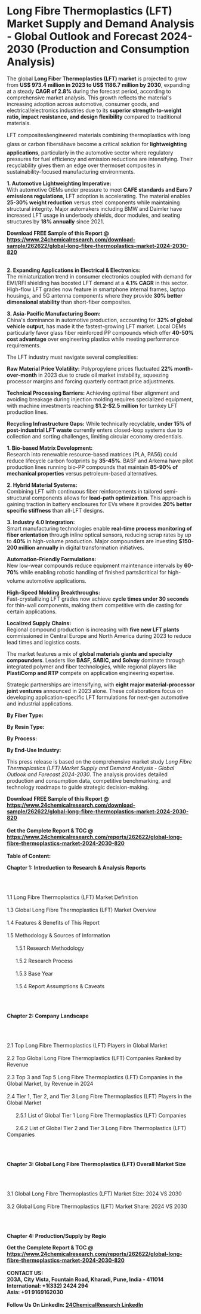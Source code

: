 <h1>Long Fibre Thermoplastics (LFT) Market Supply and Demand Analysis - Global Outlook and Forecast 2024-2030 (Production and Consumption Analysis)</h1><p>The global <strong>Long Fiber Thermoplastics (LFT) market</strong> is projected to grow from <strong>US$ 973.4 million in 2023 to US$ 1186.7 million by 2030</strong>, expanding at a steady <strong>CAGR of 2.8%</strong> during the forecast period, according to comprehensive market analysis. This growth reflects the material's increasing adoption across automotive, consumer goods, and electrical/electronics industries due to its <strong>superior strength-to-weight ratio, impact resistance, and design flexibility</strong> compared to traditional materials.</p><p>LFT compositesâengineered materials combining thermoplastics with long glass or carbon fibersâhave become a critical solution for <strong>lightweighting applications</strong>, particularly in the automotive sector where regulatory pressures for fuel efficiency and emission reductions are intensifying. Their recyclability gives them an edge over thermoset composites in sustainability-focused manufacturing environments.</p><p><strong>1. Automotive Lightweighting Imperative:</strong><br>
With automotive OEMs under pressure to meet <strong>CAFE standards and Euro 7 emissions regulations</strong>, LFT adoption is accelerating. The material enables <strong>25-30% weight reduction</strong> versus steel components while maintaining structural integrity. Major automakers including BMW and Daimler have increased LFT usage in underbody shields, door modules, and seating structures by <strong>18% annually</strong> since 2021.</p><div><b>Download FREE Sample of this Report @ 
            <a href="https://www.24chemicalresearch.com/download-sample/262622/global-long-fibre-thermoplastics-market-2024-2030-820">
            https://www.24chemicalresearch.com/download-sample/262622/global-long-fibre-thermoplastics-market-2024-2030-820</a></b></div><br><p><strong>2. Expanding Applications in Electrical &amp; Electronics:</strong><br>
The miniaturization trend in consumer electronics coupled with demand for EMI/RFI shielding has boosted LFT demand at a <strong>4.1% CAGR</strong> in this sector. High-flow LFT grades now feature in smartphone internal frames, laptop housings, and 5G antenna components where they provide <strong>30% better dimensional stability</strong> than short-fiber composites.</p><p><strong>3. Asia-Pacific Manufacturing Boom:</strong><br>
China's dominance in automotive production, accounting for <strong>32% of global vehicle output</strong>, has made it the fastest-growing LFT market. Local OEMs particularly favor glass fiber reinforced PP compounds which offer <strong>40-50% cost advantage</strong> over engineering plastics while meeting performance requirements.</p><p>The LFT industry must navigate several complexities:</p><p><strong>Raw Material Price Volatility:</strong> Polypropylene prices fluctuated <strong>22% month-over-month</strong> in 2023 due to crude oil market instability, squeezing processor margins and forcing quarterly contract price adjustments.</p><p><strong>Technical Processing Barriers:</strong> Achieving optimal fiber alignment and avoiding breakage during injection molding requires specialized equipment, with machine investments reaching <strong>$1.2-$2.5 million</strong> for turnkey LFT production lines.</p><p><strong>Recycling Infrastructure Gaps:</strong> While technically recyclable, <strong>under 15% of post-industrial LFT waste</strong> currently enters closed-loop systems due to collection and sorting challenges, limiting circular economy credentials.</p><p><strong>1. Bio-based Matrix Development:</strong><br>
Research into renewable resource-based matrices (PLA, PA56) could reduce lifecycle carbon footprints by <strong>35-45%</strong>. BASF and Arkema have pilot production lines running bio-PP compounds that maintain <strong>85-90% of mechanical properties</strong> versus petroleum-based alternatives.</p><p><strong>2. Hybrid Material Systems:</strong><br>
Combining LFT with continuous fiber reinforcements in tailored semi-structural components allows for <strong>load-path optimization</strong>. This approach is gaining traction in battery enclosures for EVs where it provides <strong>20% better specific stiffness</strong> than all-LFT designs.</p><p><strong>3. Industry 4.0 Integration:</strong><br>
Smart manufacturing technologies enable <strong>real-time process monitoring of fiber orientation</strong> through inline optical sensors, reducing scrap rates by up to <strong>40%</strong> in high-volume production. Major compounders are investing <strong>$150-200 million annually</strong> in digital transformation initiatives.</p><p><strong>Automation-Friendly Formulations:</strong><br>
	New low-wear compounds reduce equipment maintenance intervals by <strong>60-70%</strong> while enabling robotic handling of finished partsâcritical for high-volume automotive applications.</p><p><strong>High-Speed Molding Breakthroughs:</strong><br>
	Fast-crystallizing LFT grades now achieve <strong>cycle times under 30 seconds</strong> for thin-wall components, making them competitive with die casting for certain applications.</p><p><strong>Localized Supply Chains:</strong><br>
	Regional compound production is increasing with <strong>five new LFT plants</strong> commissioned in Central Europe and North America during 2023 to reduce lead times and logistics costs.</p><p>The market features a mix of <strong>global materials giants and specialty compounders</strong>. Leaders like <strong>BASF, SABIC, and Solvay</strong> dominate through integrated polymer and fiber technologies, while regional players like <strong>PlastiComp and RTP</strong> compete on application engineering expertise.</p><p>Strategic partnerships are intensifying, with <strong>eight major material-processor joint ventures</strong> announced in 2023 alone. These collaborations focus on developing application-specific LFT formulations for next-gen automotive and industrial applications.</p><p><strong>By Fiber Type:</strong></p><p><strong>By Resin Type:</strong></p><p><strong>By Process:</strong></p><p><strong>By End-Use Industry:</strong></p><p>This press release is based on the comprehensive market study <em>Long Fibre Thermoplastics (LFT) Market Supply and Demand Analysis - Global Outlook and Forecast 2024-2030</em>. The analysis provides detailed production and consumption data, competitive benchmarking, and technology roadmaps to guide strategic decision-making.</p><div><b>Download FREE Sample of this Report @ 
            <a href="https://www.24chemicalresearch.com/download-sample/262622/global-long-fibre-thermoplastics-market-2024-2030-820">
            https://www.24chemicalresearch.com/download-sample/262622/global-long-fibre-thermoplastics-market-2024-2030-820</a></b></div><br><div><b>Get the Complete Report & TOC @ 
            <a href="https://www.24chemicalresearch.com/reports/262622/global-long-fibre-thermoplastics-market-2024-2030-820">
            https://www.24chemicalresearch.com/reports/262622/global-long-fibre-thermoplastics-market-2024-2030-820</a></b></div><br>
            <b>Table of Content:</b><p><p><strong>Chapter 1: Introduction to Research &amp; Analysis Reports</strong></p><br />
<br />
<p>1.1 Long Fibre Thermoplastics (LFT) Market Definition<br /><br />
1.3 Global Long Fibre Thermoplastics (LFT) Market Overview<br /><br />
1.4 Features &amp; Benefits of This Report<br /><br />
1.5 Methodology &amp; Sources of Information<br /><br />
&nbsp;&nbsp;&nbsp;&nbsp;&nbsp; 1.5.1 Research Methodology<br /><br />
&nbsp;&nbsp;&nbsp;&nbsp;&nbsp; 1.5.2 Research Process<br /><br />
&nbsp;&nbsp;&nbsp;&nbsp;&nbsp; 1.5.3 Base Year<br /><br />
&nbsp;&nbsp;&nbsp;&nbsp;&nbsp; 1.5.4 Report Assumptions &amp; Caveats</p><br />
<br />
<p><strong>Chapter 2: Company Landscape</strong></p><br />
<br />
<p>2.1 Top Long Fibre Thermoplastics (LFT) Players in Global Market<br /><br />
2.2 Top Global Long Fibre Thermoplastics (LFT) Companies Ranked by Revenue<br /><br />
2.3 Top 3 and Top 5 Long Fibre Thermoplastics (LFT) Companies in the Global Market, by Revenue in 2024<br /><br />
2.4 Tier 1, Tier 2, and Tier 3 Long Fibre Thermoplastics (LFT) Players in the Global Market<br /><br />
&nbsp;&nbsp;&nbsp;&nbsp;&nbsp; 2.5.1 List of Global Tier 1 Long Fibre Thermoplastics (LFT) Companies<br /><br />
&nbsp;&nbsp;&nbsp;&nbsp;&nbsp; 2.6.2 List of Global Tier 2 and Tier 3 Long Fibre Thermoplastics (LFT) Companies</p><br />
<br />
<p><strong>Chapter 3: Global Long Fibre Thermoplastics (LFT) Overall Market Size</strong></p><br />
<br />
<p>3.1 Global Long Fibre Thermoplastics (LFT) Market Size: 2024 VS 2030<br /><br />
3.2 Global Long Fibre Thermoplastics (LFT) Market Share: 2024 VS 2030</p><br />
<br />
<p><strong>Chapter 4: Production/Supply by Regio</p><div><b>Get the Complete Report & TOC @ 
            <a href="https://www.24chemicalresearch.com/reports/262622/global-long-fibre-thermoplastics-market-2024-2030-820">
            https://www.24chemicalresearch.com/reports/262622/global-long-fibre-thermoplastics-market-2024-2030-820</a></b></div><br><b>CONTACT US:</b><br>
            203A, City Vista, Fountain Road, Kharadi, Pune, India - 411014<br>
            International: +1(332) 2424 294<br>
            Asia: +91 9169162030 <br><br>
            Follow Us On LinkedIn: <a href="https://www.linkedin.com/company/24chemicalresearch/">24ChemicalResearch LinkedIn</a>